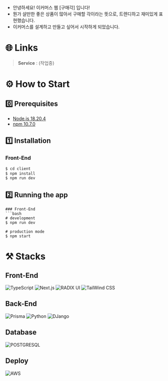 - 안녕하세요! 이커머스 웹 [구매각] 입니다! <br/>
- 뭔가 살만한 좋은 상품이 많아서 구매할 각이라는 뜻으로, 트렌디하고 재미있게 표현했습니다. <br/>
- 이커머스를 설계하고 만들고 싶어서 시작하게 되었습니다.

# 🌐 Links

> **Service** : (작업중) <br>

# ⚙️ How to Start

## 0️⃣ Prerequisites

- [Node.js 18.20.4](https://nodejs.org/en/download/package-manager/)
- [npm 10.7.0](https://www.npmjs.com/package/npm/v/10.7.0)

## 1️⃣ Installation

### Front-End

```bash
$ cd client
$ npm install
$ npm run dev
```

## 2️⃣ Running the app

````
### Front-End
```bash
# development
$ npm run dev

# production mode
$ npm start
````

# ⚒️ Stacks

## Front-End

![TypeScript](https://img.shields.io/badge/TypeScript-3178C6?style=for-the-badge&logo=TypeScript&logoColor=white)
![Next.js](https://img.shields.io/badge/Next.js-000000?style=for-the-badge&logo=Next.js&logoColor=white)
![RADIX UI](https://img.shields.io/badge/Radix-000000?style=for-the-badge&logo=radixui&logoColor=white)
![TailWind CSS](https://img.shields.io/badge/Tailwind_CSS-grey?style=for-the-badge&logo=tailwind-css&logoColor=38B2AC)

## Back-End

![Prisma](https://img.shields.io/badge/Prisma-3982CE?style=for-the-badge&logo=Prisma&logoColor=white)
![Python](https://img.shields.io/badge/Python-3776AB.svg?&style=for-the-badge&logo=Python&logoColor=white)
![DJango](https://img.shields.io/badge/django--rest--framework-3.12.4-blue?style=for-the-badge&labelColor=333333&logo=django&logoColor=white&color=blue)

## Database

![POSTGRESQL](https://img.shields.io/badge/POSTGRESQL-4479A1?style=for-the-badge&logo=POSTGRESQL&logoColor=white)

## Deploy

![AWS](https://img.shields.io/badge/AWS-232F3E?style=for-the-badge&logo=AmazonAWS&logoColor=white)
